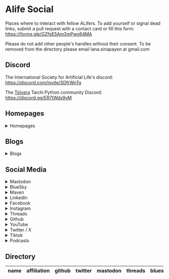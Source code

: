 # Alife Social
Places where to interact with fellow ALifers. To add yourself or signal dead links, submit a pull request with a contact card or fill this form: https://forms.gle/GZfgE5Am3mPwo64MA

Please do not add other people's handles without their consent. To be removed from the directory please email lana.sinapayen at gmail.com

## Discord

The International Society for Artificial Life's discord: https://discord.com/invite/SDfrWnTg

The [Tölvera](http://tolvera.is) Taichi Python community Discord: https://discord.gg/ER7tWds9vM

## Homepages
<details>

 <summary>Homepages</summary>

</details>

## Blogs
<details>

 <summary>Blogs</summary>

</details>

## Social Media
<details>

 <summary>Mastodon</summary>

</details>

<details>

 <summary>BlueSky</summary>

</details>

<details>

 <summary>Maven</summary>

</details>

<details>

 <summary>LinkedIn</summary>

</details>

<details>

 <summary>Facebook</summary>

</details>

<details>

 <summary>Instagram</summary>

</details>

<details>

 <summary>Threads</summary>

</details>

<details>

 <summary>Github</summary>

</details>

<details>

 <summary>YouTube</summary>

</details>

<details>

 <summary>Twitter / X</summary>

</details>

<details>

 <summary>Tiktok</summary>

</details>

<details>

 <summary>Podcasts</summary>

</details>

## Directory
| name |  affiliation |  github |  twitter |  mastodon |  threads |  bluesy |  maven |  instagram |  linkedin |  facebook |  youtube |  tiktok |  homepage |  blog |  podcast |
| ---- | ------------ | ------- | -------- | --------- | -------- | ------- | ------ | ---------- | --------- | --------- | -------- | ------- | --------- | ----- | -------- |
